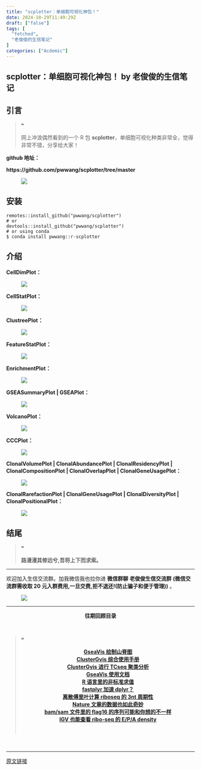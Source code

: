 ```yaml
---
title: "scplotter：单细胞可视化神包！"
date: 2024-10-29T11:49:29Z
draft: ["false"]
tags: [
  "fetched",
  "老俊俊的生信笔记"
]
categories: ["Acdemic"]
---
```

scplotter：单细胞可视化神包！ by 老俊俊的生信笔记
------
<div><section data-tool="mdnice编辑器" data-website="https://www.mdnice.com" data-mpa-powered-by="yiban.io"><section><mp-common-profile data-pluginname="mpprofile" data-id="MzkyMTI1MTYxNA==" data-headimg="http://mmbiz.qpic.cn/sz_mmbiz_png/G5jjcE4usezgsqIGqjITSMggCTSoViaYeoKe2xoZr1IIvNJoztibQxibYHLDDoiabwAc6Ggws3Tvdo8EPss2nLgaVQ/0?wx_fmt=png" data-nickname="老俊俊的生信笔记" data-alias="JunJunLab" data-signature="老俊俊的生信技能和知识分享,我不是巨人,但你可以站在我的肩膀上更进一步!" data-from="0" data-is_biz_ban="0"></mp-common-profile></section></section><section><mp-common-clmusic data-pluginname="insertaudio" type="1" music_name="%E9%9B%A8%E5%A4%A9" albumurl="http://wx.y.gtimg.cn/music/photo_new/T002R500x500M000000VMnoi2Lgt44_2.jpg" singer="孙燕姿" duration="241000" username="" music_source="1" is_vip="1" listenid="78238778601585665"></mp-common-clmusic></section><section data-tool="mdnice编辑器" data-website="https://www.mdnice.com"><h2 data-tool="mdnice编辑器"><span></span><span>引言</span><span></span></h2><blockquote data-tool="mdnice编辑器"><span>❝</span><p>网上冲浪偶然看到的一个 R 包 <strong>scplotter</strong>，单细胞可视化种类非常全，觉得非常不错，分享给大家！</p></blockquote><p data-tool="mdnice编辑器"><strong>github 地址：</strong></p><p data-tool="mdnice编辑器"><strong>https://github.com/pwwang/scplotter/tree/master</strong></p><figure data-tool="mdnice编辑器"><img data-imgfileid="100031781" data-ratio="0.5985533453887885" data-src="https://mmbiz.qpic.cn/sz_mmbiz_png/G5jjcE4useytQASn6xTOvTqibCricMibUGr2M88VZ0kb3OH3vkNnU9gxqKVGicmGpwZdZB2UcyBia1x4gjiaGRVPGssg/640?wx_fmt=png&amp;from=appmsg" data-type="png" data-w="1106" src="https://mmbiz.qpic.cn/sz_mmbiz_png/G5jjcE4useytQASn6xTOvTqibCricMibUGr2M88VZ0kb3OH3vkNnU9gxqKVGicmGpwZdZB2UcyBia1x4gjiaGRVPGssg/640?wx_fmt=png&amp;from=appmsg"></figure><h2 data-tool="mdnice编辑器"><span></span><span>安装</span><span></span></h2><pre data-tool="mdnice编辑器"><span></span><code>remotes::install_github(<span>"pwwang/scplotter"</span>)<br><span># or</span><br>devtools::install_github(<span>"pwwang/scplotter"</span>)<br><span># or using conda</span><br>$ conda install pwwang::r-scplotter<br></code></pre><h2 data-tool="mdnice编辑器"><span></span><span>介绍</span><span></span></h2><p data-tool="mdnice编辑器"><strong>CellDimPlot：</strong></p><figure data-tool="mdnice编辑器"><img data-imgfileid="100031782" data-ratio="0.8" data-src="https://mmbiz.qpic.cn/sz_mmbiz_png/G5jjcE4useytQASn6xTOvTqibCricMibUGrZB2ZicA7nsPG0UjibcAWuzPKNpcdHgABPjujNd2cv2hyBFVpobkSvQMg/640?wx_fmt=png&amp;from=appmsg" data-type="png" data-w="750" src="https://mmbiz.qpic.cn/sz_mmbiz_png/G5jjcE4useytQASn6xTOvTqibCricMibUGrZB2ZicA7nsPG0UjibcAWuzPKNpcdHgABPjujNd2cv2hyBFVpobkSvQMg/640?wx_fmt=png&amp;from=appmsg"></figure><p data-tool="mdnice编辑器"><strong>CellStatPlot：</strong></p><figure data-tool="mdnice编辑器"><img data-imgfileid="100031780" data-ratio="0.9333333333333333" data-src="https://mmbiz.qpic.cn/sz_mmbiz_png/G5jjcE4useytQASn6xTOvTqibCricMibUGrRKZjMAr23iaILHqll4VhEpMm08P06KAicwRickibFYpickxNy7cJdY8FX7w/640?wx_fmt=png&amp;from=appmsg" data-type="png" data-w="750" src="https://mmbiz.qpic.cn/sz_mmbiz_png/G5jjcE4useytQASn6xTOvTqibCricMibUGrRKZjMAr23iaILHqll4VhEpMm08P06KAicwRickibFYpickxNy7cJdY8FX7w/640?wx_fmt=png&amp;from=appmsg"></figure><p data-tool="mdnice编辑器"><strong>ClustreePlot：</strong></p><figure data-tool="mdnice编辑器"><img data-imgfileid="100031779" data-ratio="0.288" data-src="https://mmbiz.qpic.cn/sz_mmbiz_png/G5jjcE4useytQASn6xTOvTqibCricMibUGrelVAQO273JgaTDwZX6xtUnkl7snCU44xXBxvya1snlsQoDq4S1VwibQ/640?wx_fmt=png&amp;from=appmsg" data-type="png" data-w="750" src="https://mmbiz.qpic.cn/sz_mmbiz_png/G5jjcE4useytQASn6xTOvTqibCricMibUGrelVAQO273JgaTDwZX6xtUnkl7snCU44xXBxvya1snlsQoDq4S1VwibQ/640?wx_fmt=png&amp;from=appmsg"></figure><p data-tool="mdnice编辑器"><strong>FeatureStatPlot：</strong></p><figure data-tool="mdnice编辑器"><img data-imgfileid="100031783" data-ratio="1.9333333333333333" data-src="https://mmbiz.qpic.cn/sz_mmbiz_png/G5jjcE4useytQASn6xTOvTqibCricMibUGrFYyUC9A4GCCwTRI3DSYQfqSafrd4sMweyqh6fjDUAdREiblJVrLaUYA/640?wx_fmt=png&amp;from=appmsg" data-type="png" data-w="750" src="https://mmbiz.qpic.cn/sz_mmbiz_png/G5jjcE4useytQASn6xTOvTqibCricMibUGrFYyUC9A4GCCwTRI3DSYQfqSafrd4sMweyqh6fjDUAdREiblJVrLaUYA/640?wx_fmt=png&amp;from=appmsg"></figure><p data-tool="mdnice编辑器"><strong>EnrichmentPlot：</strong></p><figure data-tool="mdnice编辑器"><img data-imgfileid="100031784" data-ratio="0.768" data-src="https://mmbiz.qpic.cn/sz_mmbiz_png/G5jjcE4useytQASn6xTOvTqibCricMibUGrXwmfCaOufpwCuc0KnnlmFajRyXIs3rrskzXTy5cSfGGibZD6eicTQIjg/640?wx_fmt=png&amp;from=appmsg" data-type="png" data-w="750" src="https://mmbiz.qpic.cn/sz_mmbiz_png/G5jjcE4useytQASn6xTOvTqibCricMibUGrXwmfCaOufpwCuc0KnnlmFajRyXIs3rrskzXTy5cSfGGibZD6eicTQIjg/640?wx_fmt=png&amp;from=appmsg"></figure><p data-tool="mdnice编辑器"><strong>GSEASummaryPlot | GSEAPlot：</strong></p><figure data-tool="mdnice编辑器"><img data-imgfileid="100031785" data-ratio="0.5813333333333334" data-src="https://mmbiz.qpic.cn/sz_mmbiz_png/G5jjcE4useytQASn6xTOvTqibCricMibUGr5Scfro0NiaeSN1FJdeN8H6p3X9Lj7Ua7BwwYFia2Qevj4iaHdZepvibPBg/640?wx_fmt=png&amp;from=appmsg" data-type="png" data-w="750" src="https://mmbiz.qpic.cn/sz_mmbiz_png/G5jjcE4useytQASn6xTOvTqibCricMibUGr5Scfro0NiaeSN1FJdeN8H6p3X9Lj7Ua7BwwYFia2Qevj4iaHdZepvibPBg/640?wx_fmt=png&amp;from=appmsg"></figure><p data-tool="mdnice编辑器"><strong>VolcanoPlot：</strong></p><figure data-tool="mdnice编辑器"><img data-imgfileid="100031786" data-ratio="0.288" data-src="https://mmbiz.qpic.cn/sz_mmbiz_png/G5jjcE4useytQASn6xTOvTqibCricMibUGrSSia5KDY624Ha6Kic5PyrLqf9QZOwMxPFznKZYNfXwD13a4RkXRBDzEw/640?wx_fmt=png&amp;from=appmsg" data-type="png" data-w="750" src="https://mmbiz.qpic.cn/sz_mmbiz_png/G5jjcE4useytQASn6xTOvTqibCricMibUGrSSia5KDY624Ha6Kic5PyrLqf9QZOwMxPFznKZYNfXwD13a4RkXRBDzEw/640?wx_fmt=png&amp;from=appmsg"></figure><p data-tool="mdnice编辑器"><strong>CCCPlot：</strong></p><figure data-tool="mdnice编辑器"><img data-imgfileid="100031788" data-ratio="0.8906666666666667" data-src="https://mmbiz.qpic.cn/sz_mmbiz_png/G5jjcE4useytQASn6xTOvTqibCricMibUGr2wxVPUBGDYC69aWFhYibfsFPBmPHZ3HNgMEr9e8T8ibicjHrWHiaosgrUQ/640?wx_fmt=png&amp;from=appmsg" data-type="png" data-w="750" src="https://mmbiz.qpic.cn/sz_mmbiz_png/G5jjcE4useytQASn6xTOvTqibCricMibUGr2wxVPUBGDYC69aWFhYibfsFPBmPHZ3HNgMEr9e8T8ibicjHrWHiaosgrUQ/640?wx_fmt=png&amp;from=appmsg"></figure><p data-tool="mdnice编辑器"><strong>ClonalVolumePlot | ClonalAbundancePlot | ClonalResidencyPlot | ClonalCompositionPlot | ClonalOverlapPlot | ClonalGeneUsagePlot：</strong></p><figure data-tool="mdnice编辑器"><img data-imgfileid="100031787" data-ratio="1.468" data-src="https://mmbiz.qpic.cn/sz_mmbiz_png/G5jjcE4useytQASn6xTOvTqibCricMibUGrD0YTdibzWL7TCZ87vl6rVrSHzEfia8PhoQLcy3uKbPtkInXickPDbw9wQ/640?wx_fmt=png&amp;from=appmsg" data-type="png" data-w="750" src="https://mmbiz.qpic.cn/sz_mmbiz_png/G5jjcE4useytQASn6xTOvTqibCricMibUGrD0YTdibzWL7TCZ87vl6rVrSHzEfia8PhoQLcy3uKbPtkInXickPDbw9wQ/640?wx_fmt=png&amp;from=appmsg"></figure><p data-tool="mdnice编辑器"><strong>ClonalRarefactionPlot | ClonalGeneUsagePlot | ClonalDiversityPlot | ClonalPositionalPlot：</strong></p><figure data-tool="mdnice编辑器"><img data-imgfileid="100031793" data-ratio="0.6226666666666667" data-src="https://mmbiz.qpic.cn/sz_mmbiz_png/G5jjcE4useytQASn6xTOvTqibCricMibUGrUYyVMMd6aibQvYmYMD5oVBwPqpaYevTg5AKdmCjmib6DicEYcia2J3Afjw/640?wx_fmt=png&amp;from=appmsg" data-type="png" data-w="750" src="https://mmbiz.qpic.cn/sz_mmbiz_png/G5jjcE4useytQASn6xTOvTqibCricMibUGrUYyVMMd6aibQvYmYMD5oVBwPqpaYevTg5AKdmCjmib6DicEYcia2J3Afjw/640?wx_fmt=png&amp;from=appmsg"></figure><h2 data-tool="mdnice编辑器"><span></span><span>结尾</span><span></span></h2><blockquote data-tool="mdnice编辑器"><span>❝</span><p><strong>路漫漫其修远兮,吾将上下而求索。</strong></p></blockquote><hr data-tool="mdnice编辑器"><p data-tool="mdnice编辑器">欢迎加入生信交流群。加我微信我也拉你进 <strong>微信群聊</strong> <strong>老俊俊生信交流群</strong> <strong>(微信交流群需收取 20 元入群费用,一旦交费,拒不退还!(防止骗子和便于管理))</strong> 。</p><figure data-tool="mdnice编辑器"><img data-imgfileid="100031792" data-ratio="0.6083707025411061" data-src="https://mmbiz.qpic.cn/sz_mmbiz_png/G5jjcE4useytQASn6xTOvTqibCricMibUGrDumx8tjKwCp2F7Q6SbCH0jahatRKqvjGCvocSicwStiavibAEf5xCXO2w/640?wx_fmt=png&amp;from=appmsg" data-type="png" data-w="669" src="https://mmbiz.qpic.cn/sz_mmbiz_png/G5jjcE4useytQASn6xTOvTqibCricMibUGrDumx8tjKwCp2F7Q6SbCH0jahatRKqvjGCvocSicwStiavibAEf5xCXO2w/640?wx_fmt=png&amp;from=appmsg"></figure><hr data-tool="mdnice编辑器"><p data-tool="mdnice编辑器"><strong></strong></p><center data-tool="mdnice编辑器"><strong> 往期回顾目录 </strong></center><p data-tool="mdnice编辑器"><br></p><blockquote data-tool="mdnice编辑器"><span>❝</span><p><strong></strong></p><center><strong><a href="https://mp.weixin.qq.com/s?__biz=MzkyMTI1MTYxNA==&amp;mid=2247515426&amp;idx=1&amp;sn=a4911c55b9f53ea046cf7aebc5fc0855&amp;chksm=c1848753f6f30e4561303f7f5da0edcb9008ca7925b111e25cb365f9df7962bd57c937c341cb&amp;token=96515316&amp;lang=zh_CN&amp;scene=21#wechat_redirect" data-linktype="2">GseaVis 绘制山脊图</a></strong></center><strong><center><a href="https://mp.weixin.qq.com/s?__biz=MzkyMTI1MTYxNA==&amp;mid=2247515405&amp;idx=1&amp;sn=d3b3ba1ffe1f533ea0fe2f0daf1823a6&amp;chksm=c184877cf6f30e6a36e6e4a32c2677a37dd3ebd24f4e9da823d435f6af9e28678b99676e860b&amp;token=96515316&amp;lang=zh_CN&amp;scene=21#wechat_redirect" data-linktype="2">ClusterGvis 综合使用手册</a></center></strong><strong><center><a href="https://mp.weixin.qq.com/s?__biz=MzkyMTI1MTYxNA==&amp;mid=2247515358&amp;idx=1&amp;sn=98fe527ac548ee46720c11a26b723d39&amp;chksm=c18486aff6f30fb9c0953f5a8d7a1aa39b4dcb8202bb5c34cf61cadae042f8eb2e8631dc36c1&amp;token=2130598365&amp;lang=zh_CN&amp;scene=21#wechat_redirect" data-linktype="2">ClusterGvis 进行 TCseq 聚类分析</a></center></strong><strong><center><a href="https://mp.weixin.qq.com/s?__biz=MzkyMTI1MTYxNA==&amp;mid=2247515345&amp;idx=1&amp;sn=a57b858a3b02af88baf27bc990c8540d&amp;chksm=c18486a0f6f30fb627fa948b07e5b59348fa16eb9e9f9bff3f0895a61ab7c2fdbaa8f9a23d76&amp;token=2130598365&amp;lang=zh_CN&amp;scene=21#wechat_redirect" data-linktype="2">GseaVis 使用文档</a></center></strong><strong><center><a href="https://mp.weixin.qq.com/s?__biz=MzkyMTI1MTYxNA==&amp;mid=2247515329&amp;idx=1&amp;sn=48aef9779d113c6c0bbdb5848de285f7&amp;chksm=c18486b0f6f30fa6fd5437d175f8fa42e4c811f23c9f982572237305d57c6d490088381ec4a5&amp;token=1520616408&amp;lang=zh_CN&amp;scene=21#wechat_redirect" data-linktype="2">R 语言里的非标准求值</a></center></strong><strong><center><a href="https://mp.weixin.qq.com/s?__biz=MzkyMTI1MTYxNA==&amp;mid=2247515312&amp;idx=1&amp;sn=82b8aa5ca4f9e0621d3afb20a7dbaf69&amp;chksm=c18486c1f6f30fd70062ee76e62a9ae724cb9ad4aa5ac255cdf932b691abd71d1433f2c7108f&amp;token=1460764668&amp;lang=zh_CN&amp;scene=21#wechat_redirect" data-linktype="2">fastplyr 加速 dplyr？</a></center></strong><strong><center><a href="https://mp.weixin.qq.com/s?__biz=MzkyMTI1MTYxNA==&amp;mid=2247515280&amp;idx=1&amp;sn=defc9a1c16991378192d39cd07f8ab2b&amp;chksm=c18486e1f6f30ff714bb06fc51b6ac30640f4e8fc12e33675e23e11321501ddd0338c15e8f73&amp;token=289129565&amp;lang=zh_CN&amp;scene=21#wechat_redirect" data-linktype="2">离散傅里叶计算 riboseq 的 3nt 周期性</a></center></strong><strong><center><a href="https://mp.weixin.qq.com/s?__biz=MzkyMTI1MTYxNA==&amp;mid=2247515259&amp;idx=1&amp;sn=b19dca820116f79399ce38141c6bd9e5&amp;chksm=c184860af6f30f1caac47d51f32d5bd8507e8b38ddafb7faff22aed751f63f5fdcbd8ea4163c&amp;token=1715275324&amp;lang=zh_CN&amp;scene=21#wechat_redirect" data-linktype="2">Nature 文章的数据也如此奇妙</a></center></strong><strong><center><a href="https://mp.weixin.qq.com/s?__biz=MzkyMTI1MTYxNA==&amp;mid=2247515217&amp;idx=1&amp;sn=0f6aa07f021f19dd8c29bc182b1c4973&amp;chksm=c1848620f6f30f362a55caa9aa1b1fba6e24f871545c78927ef5f6c73f99debd8164b7c8644c&amp;token=1715275324&amp;lang=zh_CN&amp;scene=21#wechat_redirect" data-linktype="2">bam/sam 文件里的 flag16 的序列可能和你想的不一样</a></center></strong><strong><center><a href="https://mp.weixin.qq.com/s?__biz=MzkyMTI1MTYxNA==&amp;mid=2247515196&amp;idx=1&amp;sn=827ad75ace9c9f9d71e89ca35ea37035&amp;chksm=c184864df6f30f5b1456a60f32b1d9884daa6a0060dd8596c3283e69af8d600778e8d92ac1c9&amp;token=2067075838&amp;lang=zh_CN&amp;scene=21#wechat_redirect" data-linktype="2">IGV 也能查看 ribo-seq 的 E/P/A density</a></center></strong><p><br></p></blockquote></section><p><br></p><p><mp-style-type data-value="3"></mp-style-type></p></div>  
<hr>
<a href="https://mp.weixin.qq.com/s/LvrCaswEpuEoNtXxnmS4rA",target="_blank" rel="noopener noreferrer">原文链接</a>
